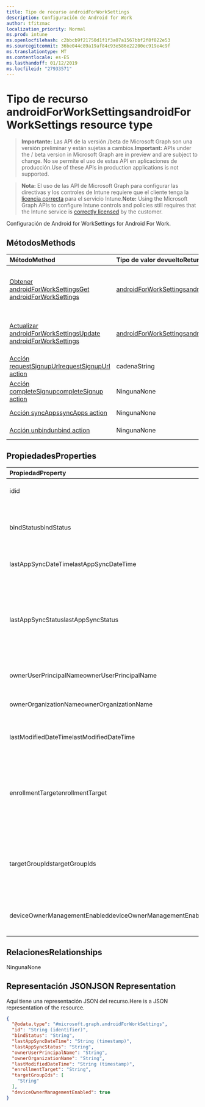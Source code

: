 ```yaml
---
title: Tipo de recurso androidForWorkSettings
description: Configuración de Android for Work
author: tfitzmac
localization_priority: Normal
ms.prod: intune
ms.openlocfilehash: c2bbcb9f21750d1f1f3a07a1567bbf2f8f822e53
ms.sourcegitcommit: 36be044c89a19af84c93e586e22200ec919e4c9f
ms.translationtype: MT
ms.contentlocale: es-ES
ms.lasthandoff: 01/12/2019
ms.locfileid: "27933571"
---
```

# <a name="androidforworksettings-resource-type"></a><span data-ttu-id="aaec0-103">Tipo de recurso androidForWorkSettings</span><span class="sxs-lookup"><span data-stu-id="aaec0-103">androidForWorkSettings resource type</span></span>

> <span data-ttu-id="aaec0-104">**Importante:** Las API de la versión /beta de Microsoft Graph son una versión preliminar y están sujetas a cambios.</span><span class="sxs-lookup"><span data-stu-id="aaec0-104">**Important:** APIs under the / beta version in Microsoft Graph are in preview and are subject to change.</span></span> <span data-ttu-id="aaec0-105">No se permite el uso de estas API en aplicaciones de producción.</span><span class="sxs-lookup"><span data-stu-id="aaec0-105">Use of these APIs in production applications is not supported.</span></span>

> <span data-ttu-id="aaec0-106">**Nota:** El uso de las API de Microsoft Graph para configurar las directivas y los controles de Intune requiere que el cliente tenga la [licencia correcta](https://go.microsoft.com/fwlink/?linkid=839381) para el servicio Intune.</span><span class="sxs-lookup"><span data-stu-id="aaec0-106">**Note:** Using the Microsoft Graph APIs to configure Intune controls and policies still requires that the Intune service is [correctly licensed](https://go.microsoft.com/fwlink/?linkid=839381) by the customer.</span></span>

<span data-ttu-id="aaec0-107">Configuración de Android for Work</span><span class="sxs-lookup"><span data-stu-id="aaec0-107">Settings for Android For Work.</span></span>
## <a name="methods"></a><span data-ttu-id="aaec0-108">Métodos</span><span class="sxs-lookup"><span data-stu-id="aaec0-108">Methods</span></span>
|<span data-ttu-id="aaec0-109">Método</span><span class="sxs-lookup"><span data-stu-id="aaec0-109">Method</span></span>|<span data-ttu-id="aaec0-110">Tipo de valor devuelto</span><span class="sxs-lookup"><span data-stu-id="aaec0-110">Return Type</span></span>|<span data-ttu-id="aaec0-111">Descripción</span><span class="sxs-lookup"><span data-stu-id="aaec0-111">Description</span></span>|
|:---|:---|:---|
|[<span data-ttu-id="aaec0-112">Obtener androidForWorkSettings</span><span class="sxs-lookup"><span data-stu-id="aaec0-112">Get androidForWorkSettings</span></span>](../api/intune-androidforwork-androidforworksettings-get.md)|[<span data-ttu-id="aaec0-113">androidForWorkSettings</span><span class="sxs-lookup"><span data-stu-id="aaec0-113">androidForWorkSettings</span></span>](../resources/intune-androidforwork-androidforworksettings.md)|<span data-ttu-id="aaec0-114">Lea las propiedades y las relaciones del objeto [androidForWorkSettings](../resources/intune-androidforwork-androidforworksettings.md).</span><span class="sxs-lookup"><span data-stu-id="aaec0-114">Read properties and relationships of the [androidForWorkSettings](../resources/intune-androidforwork-androidforworksettings.md) object.</span></span>|
|[<span data-ttu-id="aaec0-115">Actualizar androidForWorkSettings</span><span class="sxs-lookup"><span data-stu-id="aaec0-115">Update androidForWorkSettings</span></span>](../api/intune-androidforwork-androidforworksettings-update.md)|[<span data-ttu-id="aaec0-116">androidForWorkSettings</span><span class="sxs-lookup"><span data-stu-id="aaec0-116">androidForWorkSettings</span></span>](../resources/intune-androidforwork-androidforworksettings.md)|<span data-ttu-id="aaec0-117">Actualice las propiedades de un objeto [androidForWorkSettings](../resources/intune-androidforwork-androidforworksettings.md).</span><span class="sxs-lookup"><span data-stu-id="aaec0-117">Update the properties of a [androidForWorkSettings](../resources/intune-androidforwork-androidforworksettings.md) object.</span></span>|
|[<span data-ttu-id="aaec0-118">Acción requestSignupUrl</span><span class="sxs-lookup"><span data-stu-id="aaec0-118">requestSignupUrl action</span></span>](../api/intune-androidforwork-androidforworksettings-requestsignupurl.md)|<span data-ttu-id="aaec0-119">cadena</span><span class="sxs-lookup"><span data-stu-id="aaec0-119">String</span></span>|<span data-ttu-id="aaec0-120">Todavía no documentado</span><span class="sxs-lookup"><span data-stu-id="aaec0-120">Not yet documented</span></span>|
|[<span data-ttu-id="aaec0-121">Acción completeSignup</span><span class="sxs-lookup"><span data-stu-id="aaec0-121">completeSignup action</span></span>](../api/intune-androidforwork-androidforworksettings-completesignup.md)|<span data-ttu-id="aaec0-122">Ninguna</span><span class="sxs-lookup"><span data-stu-id="aaec0-122">None</span></span>|<span data-ttu-id="aaec0-123">Todavía no documentado</span><span class="sxs-lookup"><span data-stu-id="aaec0-123">Not yet documented</span></span>|
|[<span data-ttu-id="aaec0-124">Acción syncApps</span><span class="sxs-lookup"><span data-stu-id="aaec0-124">syncApps action</span></span>](../api/intune-androidforwork-androidforworksettings-syncapps.md)|<span data-ttu-id="aaec0-125">Ninguna</span><span class="sxs-lookup"><span data-stu-id="aaec0-125">None</span></span>|<span data-ttu-id="aaec0-126">Todavía no documentado</span><span class="sxs-lookup"><span data-stu-id="aaec0-126">Not yet documented</span></span>|
|[<span data-ttu-id="aaec0-127">Acción unbind</span><span class="sxs-lookup"><span data-stu-id="aaec0-127">unbind action</span></span>](../api/intune-androidforwork-androidforworksettings-unbind.md)|<span data-ttu-id="aaec0-128">Ninguna</span><span class="sxs-lookup"><span data-stu-id="aaec0-128">None</span></span>|<span data-ttu-id="aaec0-129">Todavía no documentado</span><span class="sxs-lookup"><span data-stu-id="aaec0-129">Not yet documented</span></span>|

## <a name="properties"></a><span data-ttu-id="aaec0-130">Propiedades</span><span class="sxs-lookup"><span data-stu-id="aaec0-130">Properties</span></span>
|<span data-ttu-id="aaec0-131">Propiedad</span><span class="sxs-lookup"><span data-stu-id="aaec0-131">Property</span></span>|<span data-ttu-id="aaec0-132">Tipo</span><span class="sxs-lookup"><span data-stu-id="aaec0-132">Type</span></span>|<span data-ttu-id="aaec0-133">Descripción</span><span class="sxs-lookup"><span data-stu-id="aaec0-133">Description</span></span>|
|:---|:---|:---|
|<span data-ttu-id="aaec0-134">id</span><span class="sxs-lookup"><span data-stu-id="aaec0-134">id</span></span>|<span data-ttu-id="aaec0-135">String</span><span class="sxs-lookup"><span data-stu-id="aaec0-135">String</span></span>|<span data-ttu-id="aaec0-136">Identificador de la configuración de Android for Work</span><span class="sxs-lookup"><span data-stu-id="aaec0-136">The Android for Work settings identifier</span></span>|
|<span data-ttu-id="aaec0-137">bindStatus</span><span class="sxs-lookup"><span data-stu-id="aaec0-137">bindStatus</span></span>|[<span data-ttu-id="aaec0-138">androidForWorkBindStatus</span><span class="sxs-lookup"><span data-stu-id="aaec0-138">androidForWorkBindStatus</span></span>](../resources/intune-androidforwork-androidforworkbindstatus.md)|<span data-ttu-id="aaec0-139">Enlazar el estado del inquilino con la API de Google EMM.</span><span class="sxs-lookup"><span data-stu-id="aaec0-139">Bind status of the tenant with the Google EMM API.</span></span> <span data-ttu-id="aaec0-140">Los valores posibles son: `notBound`, `bound`, `boundAndValidated` y `unbinding`.</span><span class="sxs-lookup"><span data-stu-id="aaec0-140">Possible values are: `notBound`, `bound`, `boundAndValidated`, `unbinding`.</span></span>|
|<span data-ttu-id="aaec0-141">lastAppSyncDateTime</span><span class="sxs-lookup"><span data-stu-id="aaec0-141">lastAppSyncDateTime</span></span>|<span data-ttu-id="aaec0-142">DateTimeOffset</span><span class="sxs-lookup"><span data-stu-id="aaec0-142">DateTimeOffset</span></span>|<span data-ttu-id="aaec0-143">Última hora de finalización para la sincronización de la aplicación</span><span class="sxs-lookup"><span data-stu-id="aaec0-143">Last completion time for app sync</span></span>|
|<span data-ttu-id="aaec0-144">lastAppSyncStatus</span><span class="sxs-lookup"><span data-stu-id="aaec0-144">lastAppSyncStatus</span></span>|[<span data-ttu-id="aaec0-145">androidForWorkSyncStatus</span><span class="sxs-lookup"><span data-stu-id="aaec0-145">androidForWorkSyncStatus</span></span>](../resources/intune-androidforwork-androidforworksyncstatus.md)|<span data-ttu-id="aaec0-146">Resultado de la última sincronización de aplicación.</span><span class="sxs-lookup"><span data-stu-id="aaec0-146">Last application sync result.</span></span> <span data-ttu-id="aaec0-147">Los valores posibles son: `success`, `credentialsNotValid`, `androidForWorkApiError`, `managementServiceError`, `unknownError`, `none`.</span><span class="sxs-lookup"><span data-stu-id="aaec0-147">Possible values are: `success`, `credentialsNotValid`, `androidForWorkApiError`, `managementServiceError`, `unknownError`, `none`.</span></span>|
|<span data-ttu-id="aaec0-148">ownerUserPrincipalName</span><span class="sxs-lookup"><span data-stu-id="aaec0-148">ownerUserPrincipalName</span></span>|<span data-ttu-id="aaec0-149">String</span><span class="sxs-lookup"><span data-stu-id="aaec0-149">String</span></span>|<span data-ttu-id="aaec0-150">UPN del propietario que creó la empresa</span><span class="sxs-lookup"><span data-stu-id="aaec0-150">Owner UPN that created the enterprise</span></span>|
|<span data-ttu-id="aaec0-151">ownerOrganizationName</span><span class="sxs-lookup"><span data-stu-id="aaec0-151">ownerOrganizationName</span></span>|<span data-ttu-id="aaec0-152">String</span><span class="sxs-lookup"><span data-stu-id="aaec0-152">String</span></span>|<span data-ttu-id="aaec0-153">Nombre de organización usado al incorporar Android for Work</span><span class="sxs-lookup"><span data-stu-id="aaec0-153">Organization name used when onboarding Android for Work</span></span>|
|<span data-ttu-id="aaec0-154">lastModifiedDateTime</span><span class="sxs-lookup"><span data-stu-id="aaec0-154">lastModifiedDateTime</span></span>|<span data-ttu-id="aaec0-155">DateTimeOffset</span><span class="sxs-lookup"><span data-stu-id="aaec0-155">DateTimeOffset</span></span>|<span data-ttu-id="aaec0-156">Última hora de modificación para la configuración de Android for Work</span><span class="sxs-lookup"><span data-stu-id="aaec0-156">Last modification time for Android for Work settings</span></span>|
|<span data-ttu-id="aaec0-157">enrollmentTarget</span><span class="sxs-lookup"><span data-stu-id="aaec0-157">enrollmentTarget</span></span>|[<span data-ttu-id="aaec0-158">androidForWorkEnrollmentTarget</span><span class="sxs-lookup"><span data-stu-id="aaec0-158">androidForWorkEnrollmentTarget</span></span>](../resources/intune-androidforwork-androidforworkenrollmenttarget.md)|<span data-ttu-id="aaec0-159">Indica qué usuarios pueden inscribirse dispositivos para Android para administración de dispositivos de trabajo.</span><span class="sxs-lookup"><span data-stu-id="aaec0-159">Indicates which users can enroll devices in Android for Work device management.</span></span> <span data-ttu-id="aaec0-160">Los valores posibles son: `none`, `all`, `targeted` y `targetedAsEnrollmentRestrictions`.</span><span class="sxs-lookup"><span data-stu-id="aaec0-160">Possible values are: `none`, `all`, `targeted`, `targetedAsEnrollmentRestrictions`.</span></span>|
|<span data-ttu-id="aaec0-161">targetGroupIds</span><span class="sxs-lookup"><span data-stu-id="aaec0-161">targetGroupIds</span></span>|<span data-ttu-id="aaec0-162">Colección String</span><span class="sxs-lookup"><span data-stu-id="aaec0-162">String collection</span></span>|<span data-ttu-id="aaec0-163">Especifica los grupos de AAD que pueden inscribir dispositivos en la administración de dispositivos de Android for Work si se establece enrollmentTarget en "Dirigido"</span><span class="sxs-lookup"><span data-stu-id="aaec0-163">Specifies which AAD groups can enroll devices in Android for Work device management if enrollmentTarget is set to 'Targeted'</span></span>|
|<span data-ttu-id="aaec0-164">deviceOwnerManagementEnabled</span><span class="sxs-lookup"><span data-stu-id="aaec0-164">deviceOwnerManagementEnabled</span></span>|<span data-ttu-id="aaec0-165">Booleano</span><span class="sxs-lookup"><span data-stu-id="aaec0-165">Boolean</span></span>|<span data-ttu-id="aaec0-166">Indica si esta cuenta es flighting para la administración de propietario dispositivos Android con CloudDPC.</span><span class="sxs-lookup"><span data-stu-id="aaec0-166">Indicates if this account is flighting for Android Device Owner Management with CloudDPC.</span></span>|

## <a name="relationships"></a><span data-ttu-id="aaec0-167">Relaciones</span><span class="sxs-lookup"><span data-stu-id="aaec0-167">Relationships</span></span>
<span data-ttu-id="aaec0-168">Ninguna</span><span class="sxs-lookup"><span data-stu-id="aaec0-168">None</span></span>
## <a name="json-representation"></a><span data-ttu-id="aaec0-169">Representación JSON</span><span class="sxs-lookup"><span data-stu-id="aaec0-169">JSON Representation</span></span>
<span data-ttu-id="aaec0-170">Aquí tiene una representación JSON del recurso.</span><span class="sxs-lookup"><span data-stu-id="aaec0-170">Here is a JSON representation of the resource.</span></span>
<!-- {
  "blockType": "resource",
  "keyProperty": "id",
  "@odata.type": "microsoft.graph.androidForWorkSettings"
}
-->
``` json
{
  "@odata.type": "#microsoft.graph.androidForWorkSettings",
  "id": "String (identifier)",
  "bindStatus": "String",
  "lastAppSyncDateTime": "String (timestamp)",
  "lastAppSyncStatus": "String",
  "ownerUserPrincipalName": "String",
  "ownerOrganizationName": "String",
  "lastModifiedDateTime": "String (timestamp)",
  "enrollmentTarget": "String",
  "targetGroupIds": [
    "String"
  ],
  "deviceOwnerManagementEnabled": true
}
```






